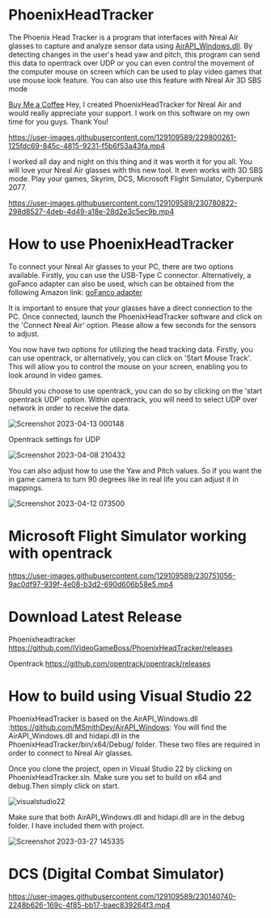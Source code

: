 # PhoenixHeadTracker
The Phoenix Head Tracker is a program that interfaces with Nreal Air glasses to capture and analyze sensor data using [AirAPI_Windows.dll](https://github.com/MSmithDev/AirAPI_Windows). By detecting changes in the user's head yaw and pitch, this program can send this data to opentrack over UDP or you can even control the movement of the computer mouse on screen which can be used to play video games that use mouse look feature. You can also use this feature with Nreal Air 3D SBS mode

[Buy Me a Coffee](https://www.buymeacoffee.com/ivideogameboss) Hey, I created PhoenixHeadTracker for Nreal Air and would really appreciate your support. I work on this software on my own time for you guys. Thank You!

https://user-images.githubusercontent.com/129109589/229800261-125fdc69-845c-4815-9231-f5b6f53a43fa.mp4

I worked all day and night on this thing and it was worth it for you all. You will love your Nreal Air glasses with this new tool. It even works with 3D SBS mode. Play your games, Skyrim, DCS, Microsoft Flight Simulator, Cyberpunk 2077.

https://user-images.githubusercontent.com/129109589/230780822-298d8527-4deb-4d49-a18e-28d2e3c5ec9b.mp4

# How to use PhoenixHeadTracker
To connect your Nreal Air glasses to your PC, there are two options available. Firstly, you can use the USB-Type C connector. Alternatively, a goFanco adapter can also be used, which can be obtained from the following Amazon link: [goFanco adapter](https://www.amazon.com/gp/product/B08Y5PBWLQ/ref=ppx_yo_dt_b_asin_title_o03_s00?ie=UTF8&psc=1)

It is important to ensure that your glasses have a direct connection to the PC. Once connected, launch the PhoenixHeadTracker software and click on the 'Connect Nreal Air' option. Please allow a few seconds for the sensors to adjust.

You now have two options for utilizing the head tracking data. Firstly, you can use opentrack, or alternatively, you can click on 'Start Mouse Track'. This will allow you to control the mouse on your screen, enabling you to look around in video games.

Should you choose to use opentrack, you can do so by clicking on the 'start opentrack UDP' option. Within opentrack, you will need to select UDP over network in order to receive the data.

![Screenshot 2023-04-13 000148](https://user-images.githubusercontent.com/129109589/231658217-addecb42-648d-4caa-bc39-747c72faad6a.png)

Opentrack settings for UDP

![Screenshot 2023-04-08 210432](https://user-images.githubusercontent.com/129109589/230751023-7cad672a-8384-430a-80d7-90aa4ea986ce.png)

You can also adjust how to use the Yaw and Pitch values. So if you want the in game camera to turn 90 degrees like in real life you can adjust it in mappings.

![Screenshot 2023-04-12 073500](https://user-images.githubusercontent.com/129109589/231459880-3880c7c7-425a-4139-8880-e4882242ed39.png)

# Microsoft Flight Simulator working with opentrack

https://user-images.githubusercontent.com/129109589/230751056-9ac0df97-939f-4e08-b3d2-690d606b58e5.mp4


# Download Latest Release

Phoenixheadtracker https://github.com/iVideoGameBoss/PhoenixHeadTracker/releases

Opentrack https://github.com/opentrack/opentrack/releases

# How to build using Visual Studio 22
PhoenixHeadTracker is based on the AirAPI_Windows.dll :https://github.com/MSmithDev/AirAPI_Windows: You will find the AirAPI_Windows.dll and hidapi.dll in the PhoenixHeadTracker/bin/x64/Debug/ folder. These two files are required in order to connect to Nreal Air glasses.


Once you clone the project, open in Visual Studio 22 by clicking on PhoenixHeadTracker.sln. Make sure you set to build on x64 and debug.Then simply click on start.

![visualstudio22](https://user-images.githubusercontent.com/129109589/228050319-965458a1-af36-466a-8aa7-c45364bc91dd.png)


Make sure that both AirAPI_Windows.dll and hidapi.dll are in the debug folder. I have included them with project.

![Screenshot 2023-03-27 145335](https://user-images.githubusercontent.com/129109589/228051761-b6afc531-5881-4ea3-b935-c2c07860951e.png)


# DCS (Digital Combat Simulator)


https://user-images.githubusercontent.com/129109589/230140740-2248b626-169c-4f85-bb17-baec839264f3.mp4
